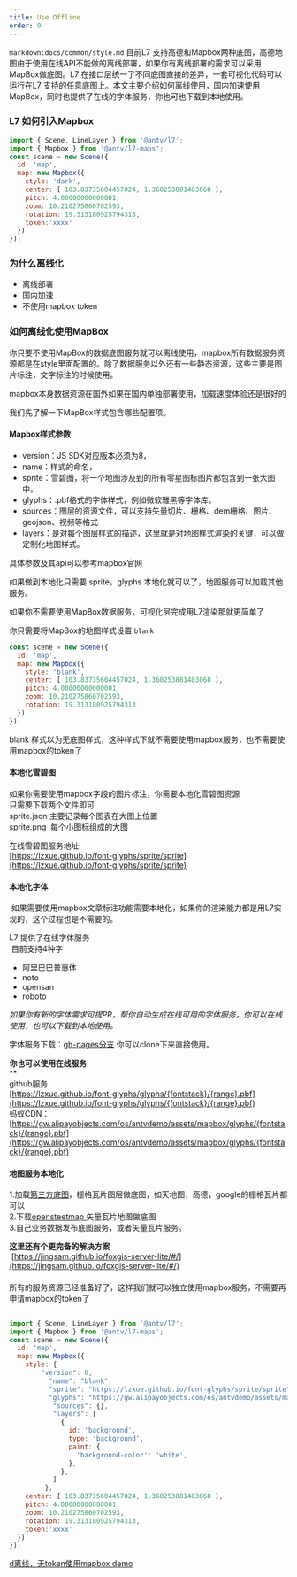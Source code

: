 ```yaml
---
title: Use Offline
order: 0
---
```

`markdown:docs/common/style.md`
目前L7 支持高德和Mapbox两种底图，高德地图由于使用在线API不能做的离线部署，如果你有离线部署的需求可以采用MapBox做底图。L7 在接口层统一了不同底图直接的差异，一套可视化代码可以运行在L7 支持的任意底图上。本文主要介绍如何离线使用，国内加速使用MapBox，同时也提供了在线的字体服务，你也可也下载到本地使用。

### L7 如何引入Mapbox

```javascript
import { Scene, LineLayer } from '@antv/l7';
import { Mapbox } from '@antv/l7-maps';
const scene = new Scene({
  id: 'map',
  map: new Mapbox({
    style: 'dark',
    center: [ 103.83735604457024, 1.360253881403068 ],
    pitch: 4.00000000000001,
    zoom: 10.210275860702593,
    rotation: 19.313180925794313,
    token:'xxxx'
  })
});

```


### 为什么离线化

- 离线部署
- 国内加速
- 不使用mapbox token

### 如何离线化使用MapBox
你只要不使用MapBox的数据底图服务就可以离线使用，mapbox所有数据服务资源都是在style里面配置的。除了数据服务以外还有一些静态资源，这些主要是图片标注，文字标注的时候使用。

mapbox本身数据资源在国外如果在国内单独部署使用，加载速度体验还是很好的

我们先了解一下MapBox样式包含哪些配置项。

#### Mapbox样式参数

- version：JS SDK对应版本必须为8，
- name：样式的命名，
- sprite：雪碧图，将一个地图涉及到的所有零星图标图片都包含到一张大图中。
- glyphs：.pbf格式的字体样式，例如微软雅黑等字体库。
- sources：图层的资源文件，可以支持矢量切片、栅格、dem栅格、图片、geojson、视频等格式
- layers：是对每个图层样式的描述，这里就是对地图样式渲染的关键，可以做定制化地图样式。

具体参数及其api可以参考mapbox官网

如果做到本地化只需要 sprite，glyphs 本地化就可以了，地图服务可以加载其他服务。

如果你不需要使用MapBox数据服务，可视化层完成用L7渲染那就更简单了

你只需要将MapBox的地图样式设置 `blank`

```javascript
const scene = new Scene({
  id: 'map',
  map: new Mapbox({
    style: 'blank',
    center: [ 103.83735604457024, 1.360253881403068 ],
    pitch: 4.00000000000001,
    zoom: 10.210275860702593,
    rotation: 19.313180925794313
  })
});
```

blank 样式以为无底图样式，这种样式下就不需要使用mapbox服务，也不需要使用mapbox的token了


#### 本地化雪碧图
如果你需要使用mapbox字段的图片标注，你需要本地化雪碧图资源<br />只需要下载两个文件即可<br />sprite.json 主要记录每个图表在大图上位置<br />sprite.png  每个小图标组成的大图

在线雪碧图服务地址:<br />[https://lzxue.github.io/font-glyphs/sprite/sprite](https://lzxue.github.io/font-glyphs/sprite/sprite)



#### 本地化字体
 如果需要使用mapbox文章标注功能需要本地化，如果你的渲染能力都是用L7实现的，这个过程也是不需要的。

L7 提供了在线字体服务<br /> 目前支持4种字

- 阿里巴巴普惠体
- noto
- opensan
- roboto

_如果你有新的字体需求可提PR，帮你自动生成在线可用的字体服务，你可以在线使用，也可以下载到本地使用。_

字体服务下载：[gh-pages分支](https://github.com/lzxue/font-glyphs/tree/gh-pages) 你可以clone下来直接使用。

**你也可以使用在线服务**<br />**<br />github服务<br />[https://lzxue.github.io/font-glyphs/glyphs/{fontstack}/{range}.pbf](https://lzxue.github.io/font-glyphs/glyphs/{fontstack}/{range}.pbf)<br />蚂蚁CDN：<br />[https://gw.alipayobjects.com/os/antvdemo/assets/mapbox/glyphs/{fontstack}/{range}.pbf](https://gw.alipayobjects.com/os/antvdemo/assets/mapbox/glyphs/{fontstack}/{range}.pbf)

#### 地图服务本地化
1.加载[第三方底图](https://github.com/htoooth/Leaflet.ChineseTmsProviders)，栅格瓦片图层做底图，如天地图，高德，google的栅格瓦片都可以<br />2.下载[opensteetmap ](https://openmaptiles.com/downloads/planet/)矢量瓦片地图做底图<br />3.自己业务数据发布底图服务，或者矢量瓦片服务。

**这里还有个更完备的解决方案**<br /> [https://jingsam.github.io/foxgis-server-lite/#/](https://jingsam.github.io/foxgis-server-lite/#/)

#### 
所有的服务资源已经准备好了，这样我们就可以独立使用mapbox服务，不需要再申请mapbox的token了

```javascript
 
import { Scene, LineLayer } from '@antv/l7';
import { Mapbox } from '@antv/l7-maps';
const scene = new Scene({
  id: 'map',
  map: new Mapbox({
    style: {
        "version": 8,
          "name": "blank",
          "sprite": "https://lzxue.github.io/font-glyphs/sprite/sprite",
          "glyphs": "https://gw.alipayobjects.com/os/antvdemo/assets/mapbox/glyphs/{fontstack}/{range}.pbf",
           "sources": {},
           "layers": [
             {
               id: 'background',
               type: 'background',
               paint: {
                 'background-color': 'white',
               },
             },
           ]
         },
    center: [ 103.83735604457024, 1.360253881403068 ],
    pitch: 4.00000000000001,
    zoom: 10.210275860702593,
    rotation: 19.313180925794313,
    token:'xxxx'
  })
});
```

[d离线，无token使用mapbox demo](https://codesandbox.io/embed/frosty-architecture-tv6uv?fontsize=14&hidenavigation=1&theme=dark)<br />
